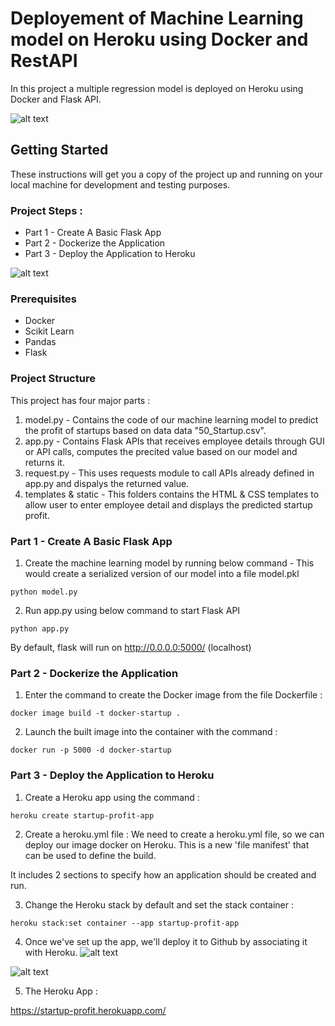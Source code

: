 # Deployement of Machine Learning model on Heroku using Docker and RestAPI

In this project a multiple regression model is deployed on Heroku using Docker and Flask API.

![alt text](https://user-images.githubusercontent.com/77075553/104852589-2aeb5200-58fc-11eb-9cb7-8bbc559eae8c.jpeg)

## Getting Started

These instructions will get you a copy of the project up and running on your local machine for development and testing purposes.

### Project Steps : 
* Part 1 - Create A Basic Flask App
* Part 2 - Dockerize the Application
* Part 3 - Deploy the Application to Heroku

![alt text](https://user-images.githubusercontent.com/77075553/104852592-2d4dac00-58fc-11eb-8c42-555e975045af.png)

### Prerequisites
 - Docker 
 - Scikit Learn
 - Pandas 
 - Flask 
 
### Project Structure
This project has four major parts :
1. model.py - Contains the code of our machine learning model to predict the profit of startups based on data data "50_Startup.csv".
2. app.py - Contains Flask APIs that receives employee details through GUI or API calls, computes the precited value based on our model and returns it.
3. request.py - This uses requests module to call APIs already defined in app.py and dispalys the returned value.
4. templates & static - This folders contains the HTML & CSS templates to allow user to enter employee detail and displays the predicted startup profit.

### Part 1 - Create A Basic Flask App
1. Create the machine learning model by running below command - This would create a serialized version of our model into a file model.pkl
```
python model.py
```

2. Run app.py using below command to start Flask API
```
python app.py
```
By default, flask will run on http://0.0.0.0:5000/ (localhost)

### Part 2 - Dockerize the Application

1. Enter the command to create the Docker image from the file Dockerfile : 
```
docker image build -t docker-startup .
```
2. Launch the built image into the container with the command :
```
docker run -p 5000 -d docker-startup
```

### Part 3 - Deploy the Application to Heroku

1. Create a Heroku app using the command : 
```
heroku create startup-profit-app
```
2. Create a heroku.yml file : 
We need to create a heroku.yml file, so we can deploy our image docker on Heroku. 
This is a new 'file manifest' that can be used to define the build.

It includes 2 sections to specify how an application should be created and run.

3. Change the Heroku stack by default and set the stack container : 
```
heroku stack:set container --app startup-profit-app 
```
4. Once we've set up the app, we'll deploy it to Github by associating it with Heroku.
![alt text](https://user-images.githubusercontent.com/77075553/104853966-96392200-5904-11eb-9950-63b9f2ab71e5.png)

![alt text](https://user-images.githubusercontent.com/77075553/104853967-96d1b880-5904-11eb-9aa6-55f15cc54942.png)

5. The Heroku App : 

https://startup-profit.herokuapp.com/
